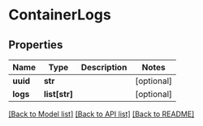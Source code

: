 # ContainerLogs

## Properties
Name | Type | Description | Notes
------------ | ------------- | ------------- | -------------
**uuid** | **str** |  | [optional] 
**logs** | **list[str]** |  | [optional] 

[[Back to Model list]](../README.md#documentation-for-models) [[Back to API list]](../README.md#documentation-for-api-endpoints) [[Back to README]](../README.md)



